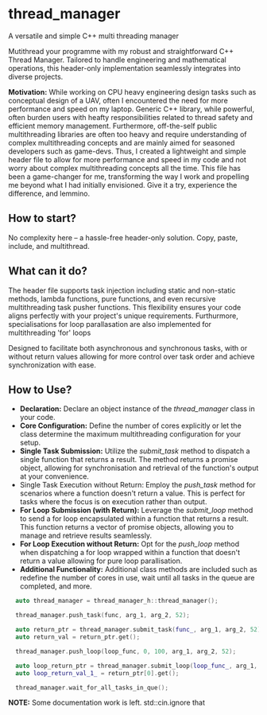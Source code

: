 # thread_manager
A versatile and simple C++ multi threading manager

Mutithread your programme with my robust and straightforward C++ Thread Manager. Tailored to handle engineering and mathematical operations, this header-only implementation seamlessly integrates into diverse projects.

**Motivation:** While working on CPU heavy engineering design tasks such as conceptual design of a UAV, often I encountered the need for more performance and speed on my laptop. Generic C++ <threads> library, while powerful, often burden users with heafty responsibilities related to thread safety and efficient memory management. Furthermore, off-the-self public multithreading libraries are often too heavy and require understanding of complex multithreading concepts and are mainly aimed for seasoned developers such as game-devs. Thus, I created a lightweight and simple header file to allow for more performance and speed in my code and not worry about complex multithreading concepts all the time. This file has been a game-changer for me, transforming the way I work and propelling me beyond what I had initially envisioned. Give it a try, experience the difference, and lemmino.

## How to start?
No complexity here – a hassle-free header-only solution. Copy, paste, include, and multithread.

## What can it do?
The header file supports task injection including static and non-static methods, lambda functions, pure functions, and even recursive multithreading task pusher functions. This flexibility ensures your code aligns perfectly with your project's unique requirements. Furthurmore, specialisations for loop parallasation are also implemented for multithreading 'for' loops

Designed to facilitate both asynchronous and synchronous tasks, with or without return values allowing for more control over task order and achieve synchronization with ease.

## How to Use?
- **Declaration:** Declare an object instance of the *thread_manager* class in your code.
- **Core Configuration:** Define the number of cores explicitly or let the class determine the maximum multithreading configuration for your setup.
- **Single Task Submission:** Utilize the *submit_task* method to dispatch a single function that returns a result. The method returns a promise object, allowing for synchronisation and retrieval of the function's output at your convenience.
- Single Task Execution without Return: Employ the *push_task* method for scenarios where a function doesn't return a value. This is perfect for tasks where the focus is on execution rather than output.
- **For Loop Submission (with Return):** Leverage the *submit_loop* method to send a for loop encapsulated within a function that returns a result. This function returns a vector of promise objects, allowing you to manage and retrieve results seamlessly.
- **For Loop Execution without Return:** Opt for the *push_loop* method when dispatching a for loop wrapped within a function that doesn't return a value allowing for pure loop parallisation.
- **Additional Functionality:** Additional class methods are included such as redefine the number of cores in use, wait until all tasks in the queue are completed, and more.

``` C++
  auto thread_manager = thread_manager_h::thread_manager();

  thread_manager.push_task(func, arg_1, arg_2, 52);

  auto return_ptr = thread_manager.submit_task(func_, arg_1, arg_2, 52);
  auto return_val = return_ptr.get();

  thread_manager.push_loop(loop_func, 0, 100, arg_1, arg_2, 52);

  auto loop_return_ptr = thread_manager.submit_loop(loop_func_, arg_1, arg_2, 52);
  auto loop_return_val_1_ = return_ptr[0].get();

  thread_manager.wait_for_all_tasks_in_que();
```

**NOTE:** Some documentation work is left. std::cin.ignore that
